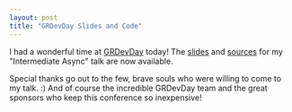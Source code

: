 ```yaml
---
layout: post
title: "GRDevDay Slides and Code"
---
```

I had a wonderful time at [GRDevDay](http://grdevday.org) today! The [slides](https://speakerdeck.com/stephencleary/intermediate-async) and [sources](https://github.com/StephenCleary/Presentations-IntermediateAsync) for my "Intermediate Async" talk are now available.



Special thanks go out to the few, brave souls who were willing to come to my talk. :) And of course the incredible GRDevDay team and the great sponsors who keep this conference so inexpensive!

